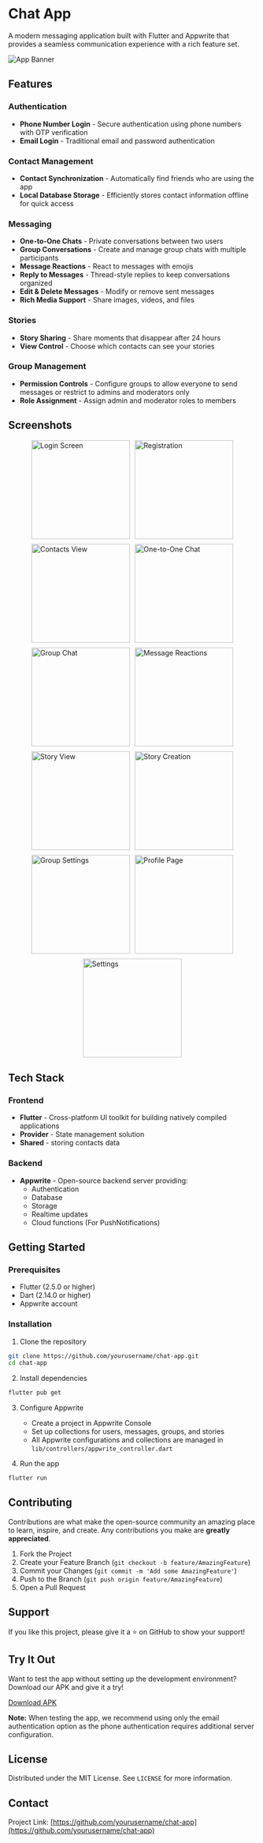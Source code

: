 # Chat App

A modern messaging application built with Flutter and Appwrite that provides a seamless communication experience with a rich feature set.

![App Banner](assets/screenshots/banner.jpg)

## Features

### Authentication
- **Phone Number Login** - Secure authentication using phone numbers with OTP verification
- **Email Login** - Traditional email and password authentication

### Contact Management
- **Contact Synchronization** - Automatically find friends who are using the app
- **Local Database Storage** - Efficiently stores contact information offline for quick access

### Messaging
- **One-to-One Chats** - Private conversations between two users
- **Group Conversations** - Create and manage group chats with multiple participants
- **Message Reactions** - React to messages with emojis
- **Reply to Messages** - Thread-style replies to keep conversations organized
- **Edit & Delete Messages** - Modify or remove sent messages
- **Rich Media Support** - Share images, videos, and files

### Stories
- **Story Sharing** - Share moments that disappear after 24 hours
- **View Control** - Choose which contacts can see your stories

### Group Management
- **Permission Controls** - Configure groups to allow everyone to send messages or restrict to admins and moderators only
- **Role Assignment** - Assign admin and moderator roles to members

## Screenshots

<div style="display: flex; flex-wrap: wrap; gap: 10px; justify-content: center;">
  <img src="assets/screenshots/1.jpeg" width="200" alt="Login Screen" />
  <img src="assets/screenshots/2.jpeg" width="200" alt="Registration" />
  <img src="assets/screenshots/3.jpeg" width="200" alt="Contacts View" />
  <img src="assets/screenshots/4.jpeg" width="200" alt="One-to-One Chat" />
  <img src="assets/screenshots/5.jpeg" width="200" alt="Group Chat" />
  <img src="assets/screenshots/6.jpeg" width="200" alt="Message Reactions" />
  <img src="assets/screenshots/7.jpeg" width="200" alt="Story View" />
  <img src="assets/screenshots/8.jpeg" width="200" alt="Story Creation" />
  <img src="assets/screenshots/9.jpeg" width="200" alt="Group Settings" />
  <img src="assets/screenshots/10.jpeg" width="200" alt="Profile Page" />
  <img src="assets/screenshots/11.jpeg" width="200" alt="Settings" />
</div>

## Tech Stack

### Frontend
- **Flutter** - Cross-platform UI toolkit for building natively compiled applications
- **Provider** - State management solution
- **Shared** - storing contacts data

### Backend
- **Appwrite** - Open-source backend server providing:
  - Authentication
  - Database
  - Storage
  - Realtime updates
  - Cloud functions (For PushNotifications)

## Getting Started

### Prerequisites
- Flutter (2.5.0 or higher)
- Dart (2.14.0 or higher)
- Appwrite account

### Installation

1. Clone the repository
```bash
git clone https://github.com/yourusername/chat-app.git
cd chat-app
```

2. Install dependencies
```bash
flutter pub get
```

3. Configure Appwrite
   - Create a project in Appwrite Console
   - Set up collections for users, messages, groups, and stories
   - All Appwrite configurations and collections are managed in `lib/controllers/appwrite_controller.dart`

4. Run the app
```bash
flutter run
```

## Contributing

Contributions are what make the open-source community an amazing place to learn, inspire, and create. Any contributions you make are **greatly appreciated**.

1. Fork the Project
2. Create your Feature Branch (`git checkout -b feature/AmazingFeature`)
3. Commit your Changes (`git commit -m 'Add some AmazingFeature'`)
4. Push to the Branch (`git push origin feature/AmazingFeature`)
5. Open a Pull Request

## Support

If you like this project, please give it a ⭐️ on GitHub to show your support!

## Try It Out

Want to test the app without setting up the development environment? Download our APK and give it a try!

[Download APK](https://uploadnow.io/s/0e54ad70-24db-4c0c-9fe8-86414b856174)

**Note:** When testing the app, we recommend using only the email authentication option as the phone authentication requires additional server configuration.

## License

Distributed under the MIT License. See `LICENSE` for more information.

## Contact

Project Link: [https://github.com/yourusername/chat-app](https://github.com/yourusername/chat-app)
